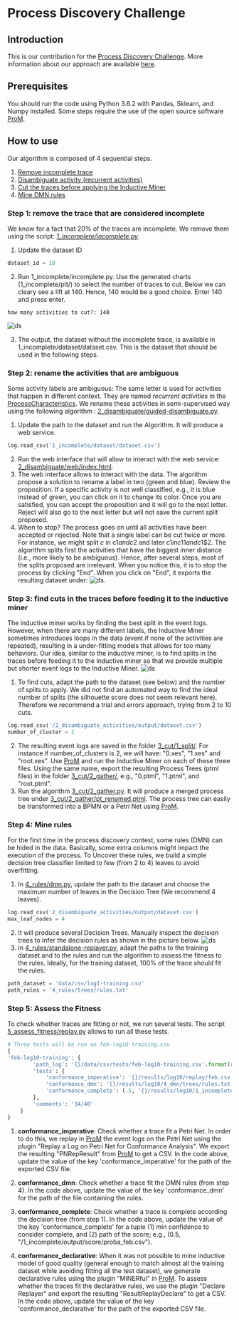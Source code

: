 # Process Discovery Challenge

## Introduction
This is our contribution for the [Process Discovery Challenge](https://icpmconference.org/process-discovery-contest). More information about our approach are available [here](TODO).

## Prerequisites
You should run the code using Python 3.6.2 with Pandas, Sklearn, and Numpy installed. Some steps require the use of the open source software [ProM](http://www.promtools.org/doku.php).

## How to use
Our algorithm is composed of 4 sequential steps.
1. [Remove incomplete trace](#step-1-remove-the-trace-that-are-considered-incomplete)
1. [Disambiguate activity (recurrent activities)](#step-2-rename-the-activities-that-are-ambiguous)
1. [Cut the traces before applying the Inductive Miner](#step-3-find-cuts-in-the-traces-before-feeding-it-to-the-inductive-miner)
1. [Mine DMN rules](#step-4-mine-rules)

### Step 1: remove the trace that are considered incomplete
We know for a fact that 20% of the traces are incomplete. We remove them using the script: *[1_incomplete/incomplete.py](1_incomplete/incomplete.py)*. 
 
 1. Update the dataset ID 
```python
dataset_id = 10
```
 2. Run 1_incomplete/incomplete.py. Use the generated charts (1_incomplete/plt/) to select the number of traces to cut. Below we can cleary see a lift at 140. Hence, 140 would be a good choice. Enter 140 and press enter.
```
how many activities to cut?: 140
```
![ds](results/log4/1_incomplete/output/plt/overall.png)

3. The output, the dataset without the incomplete trace, is available in 1_incomplete/dataset/dataset.csv. This is the dataset that should be used in the following steps.

### Step 2: rename the activities that are ambiguous
Some activity labels are ambiguous: The same letter is used for activities that happen in different context. They are named *recurrent activities* in the [ProcessCharacteristics](data/instruction/ProcessCharacteristics.pdf). We rename these activities in semi-supervised way using the following algorithm : [2_disambiguate/guided-disambiguate.py](2_disambiguate/guided-disambiguate.py). 
 1. Update the path to the dataset and run the Algorithm. It will produce a web service.
 ```python
 log.read_csv('1_incomplete/dataset/dataset.csv')
```
2. Run the web interface that will allow to interact with the web service: [2_disambiguate/web/index.html](2_disambiguate/web/index.html). 
3. The web interface allows to interact with the data. The algorithm propose a solution to rename a label in two (green and blue). Review the proposition. If a specific activity is not well classified, e.g., it is blue instead of green, you can click on it to change its color. Once you are satisfied, you can accept the proposition and it will go to the next letter. Reject will also go to the next letter but will not save the current split proposed.
4. When to stop? The process goes on until all activities have been accepted or rejected. Note that a single label can be cut twice or more. For instance, we might split *c* in c$1 and c$2 and later c$1 in c$1$1 and c$1$2. The algorithm splits first the activities that have the biggest inner distance (i.e., more likely to be ambiguous). Hence, after several steps, most of the splits proposed are irrelevant. When you notice this, it is to stop the process by clicking "End". When you click on "End", it exports the resulting dataset under: ![ds](documentation/record.gif).  

### Step 3: find cuts in the traces before feeding it to the inductive miner
The inductive miner works by finding the best split in the event logs. However, when there are many different labels, the Inductive Miner sometimes introduces loops in the data (event if none of the activities are repeated), resulting in a under-fitting models that allows for too many behaviors. Our idea, similar to the inductive miner, is to find splits in the traces before feeding it to the Inductive miner so that we provide multiple but shorter event logs to the Inductive Miner. 
 ![ds](documentation/split.png)
  
 1. To find cuts, adapt the path to the dataset (see below) and the number of splits to apply. We did not find an automated way to find the ideal number of splits (the silhouette score does not seem relevant here). Therefore we recommend a trial and errors approach, trying from 2 to 10 cuts. 
```python
log.read_csv('/2_disambiguate_activities/output/dataset.csv')
number_of_cluster = 2
```
2. The resulting event logs are saved in the folder [3_cut/1_split/](3_cut/1_split/). For instance if number_of_clusters is 2, we will have: "0.xes", "1.xes" and "root.xes". Use [ProM](http://www.promtools.org/doku.php) and run the Inductive Miner on each of these three files. Using the same name, export the resulting Process Trees (ptml files) in the folder [3_cut/2_gather/](3_cut/2_gather/), e.g., "0.ptml", "1.ptml", and "root.ptml".
3. Run the algorithm [3_cut/2_gather.py](3_cut/2_gather.py). It will produce a merged process tree under [3_cut/2_gather/pt_renamed.ptml](3_cut/2_gather/pt_renamed.ptml). The process tree can easily be transformed into a BPMN or a Petri Net using [ProM](http://www.promtools.org/doku.php).

### Step 4: Mine rules
For the first time in the process discovery contest, some rules (DMN) can be hided in the data. Basically, some extra columns might impact the execution of the process. To Uncover these rules, we build a simple decision tree classifier limited to few (from 2 to 4) leaves to avoid overfitting.
1. In [4_rules/dmn.py](4_rules/dmn.py), update the path to the dataset and choose the maximum number of leaves in the Decision Tree (We recommend 4 leaves).
```python
log.read_csv('2_disambiguate_activities/output/dataset.csv')
max_leaf_nodes = 4
```
2. It will produce several Decision Trees. Manually inspect the decision trees to infer the decision rules as shown in the picture below.
 ![ds](documentation/rule.png)
3. In [4_rules/standalone-replayer.py](4_rules/standalone-replayer.py), adapt the paths to the training dataset and to the rules and run the algorithm to assess the fitness to the rules. Ideally, for the training dataset, 100% of the trace should fit the rules. 
```python
path_dataset = 'data/csv/log1-training.csv'
path_rules = '4_rules/trees/rules.txt'
```

### Step 5: Assess the Fitness
To check whether traces are fitting or not, we run several tests. The script [5_assess_fitness/replay.py](5_assess_fitness/replay.py) allows to run all these tests. 

```python
# Three tests will be run on feb-log10-training.csv
{
'feb-log10-training': {
        'path_log': '{}/data/csv/tests/feb-log10-training.csv'.format(root),
        'tests': {
            'conformance_imperative': '{}/results/log10/replay/feb.csv'.format(root),
            'conformance_dmn': '{}/results/log10/4_dmn/trees/rules.txt'.format(root),
            'conformance_complete': (.5, '{}/results/log10/1_incomplete/output/score/proba_feb.csv'.format(root))
        },
        'comments': '34/40'
    }
}
```

1. **conformance_imperative**: Check whether a trace fit a Petri Net. In order to do this, we replay in [ProM](http://www.promtools.org/doku.php) the event logs on the Petri Net using the plugin "Replay a Log on Petri Net for Conformance Analysis". We export the resulting "PNRepResult" from [ProM](http://www.promtools.org/doku.php) to get a CSV. In the code above, update the value of the key 'conformance_imperative' for the path of the exported CSV file.

2. **conformance_dmn**: Check whether a trace fit the DMN rules (from step 4). In the code above, update the value of the key 'conformance_dmn' for the path of the file containing the rules.

3. **conformance_complete**: Check whether a trace is complete according the decision tree (from step 1). In the code above, update the value of the key 'conformance_complete' for a tuple (1) min confidence to consider complete, and (2) path of the score; e.g., (0.5, "/1_incomplete/output/score/proba_feb.csv").

4. **conformance_declarative**: When it was not possible to mine inductive model of good quality (general enough to match almost all the training dataset while avoiding fitting all the test dataset), we generate declarative rules using the plugin "MINERful" in [ProM](http://www.promtools.org/doku.php). To assess whether the traces fit the declarative rules, we use the  plugin "Declare Replayer" and export the resulting "ResultReplayDeclare" to get a CSV. In the code above, update the value of the key 'conformance_declarative' for the path of the exported CSV file.


